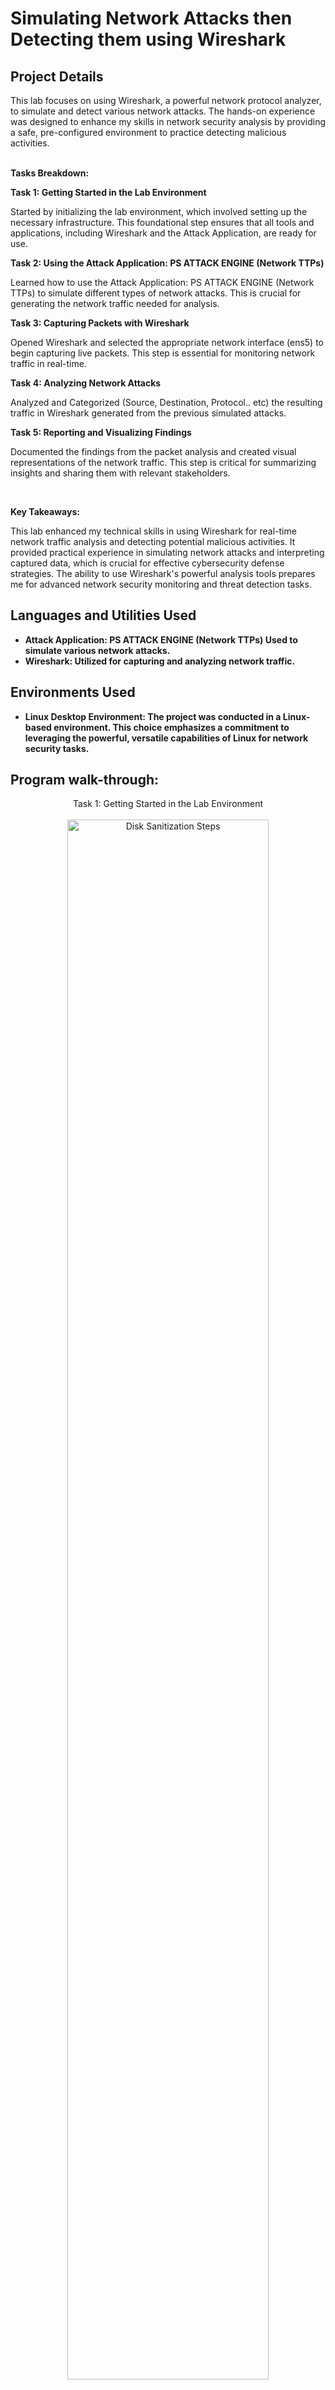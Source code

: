# Simulating Network Attacks then Detecting them using Wireshark


<h2>Project Details</h2>
This lab focuses on using Wireshark, a powerful network protocol analyzer, to simulate and detect various network attacks. The hands-on experience was designed to enhance my skills in network security analysis by providing a safe, pre-configured environment to practice detecting malicious activities.<br />
<br />

**Tasks Breakdown:**

**Task 1: Getting Started in the Lab Environment**

Started by initializing the lab environment, which involved setting up the necessary infrastructure. This foundational step ensures that all tools and applications, including Wireshark and the Attack Application, are ready for use.

**Task 2: Using the Attack Application: PS ATTACK ENGINE (Network TTPs)**

Learned how to use the Attack Application: PS ATTACK ENGINE (Network TTPs) to simulate different types of network attacks. This is crucial for generating the network traffic needed for analysis.

**Task 3: Capturing Packets with Wireshark**

Opened Wireshark and selected the appropriate network interface (ens5) to begin capturing live packets. This step is essential for monitoring network traffic in real-time.

**Task 4: Analyzing Network Attacks**

Analyzed and Categorized (Source, Destination, Protocol.. etc) the resulting traffic in Wireshark generated from the previous simulated attacks.

**Task 5: Reporting and Visualizing Findings**

Documented the findings from the packet analysis and created visual representations of the network traffic. This step is critical for summarizing insights and sharing them with relevant stakeholders.

<br />

**Key Takeaways:**

This lab enhanced my technical skills in using Wireshark for real-time network traffic analysis and detecting potential malicious activities. It provided practical experience in simulating network attacks and interpreting captured data, which is crucial for effective cybersecurity defense strategies. The ability to use Wireshark's powerful analysis tools prepares me for advanced network security monitoring and threat detection tasks.
<br />


<h2>Languages and Utilities Used</h2>

- <b>Attack Application: PS ATTACK ENGINE (Network TTPs) Used to simulate various network attacks.</b>
- <b>Wireshark: Utilized for capturing and analyzing network traffic.</b> 
  

<h2>Environments Used </h2>

- <b>Linux Desktop Environment: The project was conducted in a Linux-based environment. This choice emphasizes a commitment to leveraging the powerful, versatile capabilities of Linux for network security tasks.

</b>

<h2>Program walk-through:</h2>




<p align="center">
Task 1: Getting Started in the Lab Environment <br/>
<br />
<img src="https://i.imgur.com/ve9YWOD.png" height="80%" width="80%" alt="Disk Sanitization Steps"/>
<br />
<br />
<img src="https://i.imgur.com/ioFH947.png" height="80%" width="80%" alt="Disk Sanitization Steps"/>
<br />
<br />
<img src="https://i.imgur.com/gU9RCdG.png" height="80%" width="80%" alt="Disk Sanitization Steps"/>
<br />
  
<br />
<br />
Task 2: Using the Attack Application: PS ATTACK ENGINE (Network TTPs) <br/>
<br />
<img src="https://i.imgur.com/obUVbvq.png" height="80%" width="80%" alt="Disk Sanitization Steps"/>
<br />
<br />
<img src="https://i.imgur.com/cNN2BFC.png" height="80%" width="80%" alt="Disk Sanitization Steps"/>
<br />
<br />
<img src="https://i.imgur.com/h6bSKkH.png" height="80%" width="80%" alt="Disk Sanitization Steps"/>
<br />


<br />
<br />
Task 3: Capturing Packets with Wireshark <br/>
<br />
<img src="https://i.imgur.com/qCuwzEx.png" height="80%" width="80%" alt="Disk Sanitization Steps"/>
<br />
<br />
<img src="https://i.imgur.com/F3ds3kc.png" height="80%" width="80%" alt="Disk Sanitization Steps"/>
<br />



<br />
<br />
Task 4: Analyzing Network Attacks  <br/>
<br />
<img src="https://i.imgur.com/W2cai71.png" height="80%" width="80%" alt="Disk Sanitization Steps"/>
<br />
<br />
<img src="https://i.imgur.com/Vy6I4Yy.png" height="80%" width="80%" alt="Disk Sanitization Steps"/>
<br />
<br />
<img src="https://i.imgur.com/WNtZcm1.png" height="80%" width="80%" alt="Disk Sanitization Steps"/>
<br />


<br />
<br />
Task 5: Reporting and Visualizing Findings  <br/>
<br />
<img src="https://i.imgur.com/RthwcTJ.png" height="80%" width="80%" alt="Disk Sanitization Steps"/>
<br />
<br />
<img src="https://i.imgur.com/XfOHw8m.png" height="80%" width="80%" alt="Disk Sanitization Steps"/>
<br />
<br />
<img src="https://i.imgur.com/tyRux3P.png" height="80%" width="80%" alt="Disk Sanitization Steps"/>
<br />
<br />
<img src="https://i.imgur.com/wtItEdr.png" height="80%" width="80%" alt="Disk Sanitization Steps"/>
<br />
<br />
<img src="https://i.imgur.com/GtE8vLV.png" height="80%" width="80%" alt="Disk Sanitization Steps"/>
<br />
<br />
<img src="https://i.imgur.com/mMnwneP.png" height="80%" width="80%" alt="Disk Sanitization Steps"/>
<br />
<br />
<img src="https://i.imgur.com/g4xIhfp.png" height="80%" width="80%" alt="Disk Sanitization Steps"/>
<br />
<br />
<img src="https://i.imgur.com/YBBDdBh.png" height="80%" width="80%" alt="Disk Sanitization Steps"/>
<br />
<br />
<br />
<br />
<br />
<br />
<img src="https://i.imgur.com/w9v7ttM.png" height="80%" width="80%" alt="Disk Sanitization Steps"/>
<br />
<br />
<img src="https://i.imgur.com/ViW4aAy.png" height="80%" width="80%" alt="Disk Sanitization Steps"/>










<br />
<br />

</p>

<!--
 ```diff
- text in red
+ text in green
! text in orange
# text in gray
@@ text in purple (and bold)@@
```
--!>
